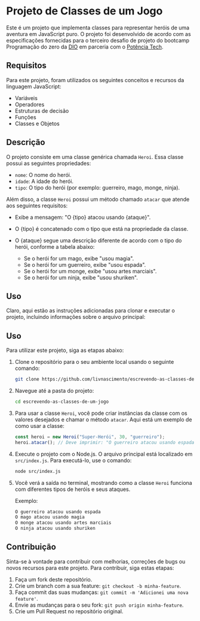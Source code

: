 # Projeto de Classes de um Jogo

Este é um projeto que implementa classes para representar heróis de uma aventura em JavaScript puro. O projeto foi desenvolvido de acordo com as especificações fornecidas para o terceiro desafio de projeto do bootcamp Programação do zero da [DIO](dio.me) em parceria com o [Potência Tech](potenciatech.com).

## Requisitos

Para este projeto, foram utilizados os seguintes conceitos e recursos da linguagem JavaScript:

- Variáveis
- Operadores
- Estruturas de decisão
- Funções
- Classes e Objetos

## Descrição

O projeto consiste em uma classe genérica chamada `Heroi`. Essa classe possui as seguintes propriedades:

- `nome`: O nome do herói.
- `idade`: A idade do herói.
- `tipo`: O tipo do herói (por exemplo: guerreiro, mago, monge, ninja).

Além disso, a classe `Heroi` possui um método chamado `atacar` que atende aos seguintes requisitos:

- Exibe a mensagem: "O {tipo} atacou usando {ataque}".
- O {tipo} é concatenado com o tipo que está na propriedade da classe.
- O {ataque} segue uma descrição diferente de acordo com o tipo do herói, conforme a tabela abaixo:

  - Se o herói for um mago, exibe "usou magia".
  - Se o herói for um guerreiro, exibe "usou espada".
  - Se o herói for um monge, exibe "usou artes marciais".
  - Se o herói for um ninja, exibe "usou shuriken".

## Uso

Claro, aqui estão as instruções adicionadas para clonar e executar o projeto, incluindo informações sobre o arquivo principal:

## Uso

Para utilizar este projeto, siga as etapas abaixo:

1. Clone o repositório para o seu ambiente local usando o seguinte comando:

   ```bash
   git clone https://github.com/livnascimento/escrevendo-as-classes-de-um-jogo.git
   ```

2. Navegue até a pasta do projeto:

   ```bash
   cd escrevendo-as-classes-de-um-jogo
   ```
3. Para usar a classe `Heroi`, você pode criar instâncias da classe com os valores desejados e chamar o método `atacar`. Aqui está um exemplo de como usar a classe:

    ```javascript
    const heroi = new Heroi("Super-Herói", 30, "guerreiro");
    heroi.atacar(); // Deve imprimir: "O guerreiro atacou usando espada"
    ```

3. Execute o projeto com o Node.js. O arquivo principal está localizado em `src/index.js`. Para executá-lo, use o comando:

   ```bash
   node src/index.js
   ```

4. Você verá a saída no terminal, mostrando como a classe `Heroi` funciona com diferentes tipos de heróis e seus ataques.

   Exemplo:

   ```bash
   O guerreiro atacou usando espada
   O mago atacou usando magia
   O monge atacou usando artes marciais
   O ninja atacou usando shuriken
   ```

## Contribuição

Sinta-se à vontade para contribuir com melhorias, correções de bugs ou novos recursos para este projeto. Para contribuir, siga estas etapas:

1. Faça um fork deste repositório.
2. Crie um branch com a sua feature: `git checkout -b minha-feature`.
3. Faça commit das suas mudanças: `git commit -m 'Adicionei uma nova feature'`.
4. Envie as mudanças para o seu fork: `git push origin minha-feature`.
5. Crie um Pull Request no repositório original.